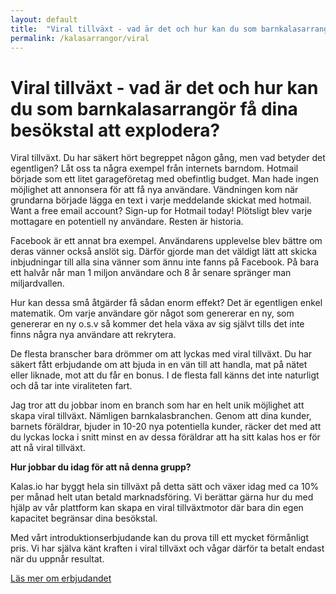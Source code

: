 ```yaml
---
layout: default
title:  "Viral tillväxt - vad är det och hur kan du som barnkalasarrangör få dina besökstal att explodera?"
permalink: /kalasarrangor/viral
---
```

# Viral tillväxt - vad är det och hur kan du som barnkalasarrangör få dina besökstal att explodera?

Viral tillväxt. Du har säkert hört begreppet någon gång, men vad betyder det egentligen? 
Låt oss ta några exempel från internets barndom. Hotmail började som ett litet garageföretag med obefintlig budget. Man hade ingen möjlighet att annonsera för att få nya användare. Vändningen kom när grundarna började lägga en text i varje meddelande skickat med hotmail. Want a free email account? Sign-up for Hotmail today!
Plötsligt blev varje mottagare en potentiell ny användare. Resten är historia.

Facebook är ett annat bra exempel. Användarens upplevelse blev bättre om deras vänner också anslöt sig. Därför gjorde man det väldigt lätt att skicka inbjudningar till alla sina vänner som ännu inte fanns på Facebook. På bara ett halvår når man 1 miljon användare och 8 år senare spränger man miljardvallen.

Hur kan dessa små åtgärder få sådan enorm effekt? Det är egentligen enkel matematik. Om varje användare gör något som genererar en ny, som genererar en ny o.s.v så kommer det hela växa av sig självt tills det inte finns några nya användare att rekrytera.

De flesta branscher bara drömmer om att lyckas med viral tillväxt. Du har säkert fått erbjudande om att bjuda in en vän till att handla, mat på nätet eller liknade, mot att du får en bonus. I de flesta fall känns det inte naturligt och då tar inte viraliteten fart. 

Jag tror att du jobbar inom en branch som har en helt unik möjlighet att skapa viral tillväxt. Nämligen barnkalasbranchen. Genom att dina kunder, barnets föräldrar, bjuder in 10-20 nya potentiella kunder, räcker det med att du lyckas locka i snitt minst en av dessa föräldrar att ha sitt kalas hos er för att nå viral tillväxt.

**Hur jobbar du idag för att nå denna grupp?**

Kalas.io har byggt hela sin tillväxt på detta sätt och växer idag med ca 10% per månad helt utan betald marknadsföring. 
Vi berättar gärna hur du med hjälp av vår plattform kan skapa en viral tillväxtmotor där bara din egen kapacitet begränsar dina besökstal.

Med vårt introduktionserbjudande kan du prova till ett mycket förmånligt pris. Vi har själva känt kraften i viral tillväxt och vågar därför ta betalt endast när du uppnår resultat.

[Läs mer om erbjudandet](/kalasarrangor/)




